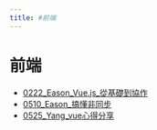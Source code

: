```yaml
---
title: #前端
---
```


# 前端

- [0222_Eason_Vue.js_從基礎到協作](/pages/reports/2025/0222_Eason_Vue.js_從基礎到協作.md)
- [0510_Eason_搞懂非同步](/pages/reports/2025/0510_Eason_搞懂非同步.md)
- [0525_Yang_vue心得分享](/pages/reports/2025/0525_Yang_vue心得分享.md)
